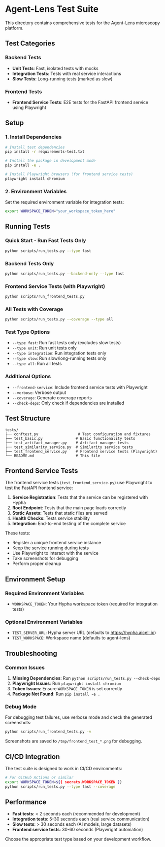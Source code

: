 # Agent-Lens Test Suite

This directory contains comprehensive tests for the Agent-Lens microscopy platform.

## Test Categories

### Backend Tests
- **Unit Tests**: Fast, isolated tests with mocks
- **Integration Tests**: Tests with real service interactions
- **Slow Tests**: Long-running tests (marked as slow)

### Frontend Tests
- **Frontend Service Tests**: E2E tests for the FastAPI frontend service using Playwright

## Setup

### 1. Install Dependencies

```bash
# Install test dependencies
pip install -r requirements-test.txt

# Install the package in development mode
pip install -e .

# Install Playwright browsers (for frontend service tests)
playwright install chromium
```

### 2. Environment Variables

Set the required environment variable for integration tests:

```bash
export WORKSPACE_TOKEN="your_workspace_token_here"
```

## Running Tests

### Quick Start - Run Fast Tests Only
```bash
python scripts/run_tests.py --type fast
```

### Backend Tests Only
```bash
python scripts/run_tests.py --backend-only --type fast
```

### Frontend Service Tests (with Playwright)
```bash
python scripts/run_frontend_tests.py
```

### All Tests with Coverage
```bash
python scripts/run_tests.py --coverage --type all
```

### Test Type Options

- `--type fast`: Run fast tests only (excludes slow tests)
- `--type unit`: Run unit tests only
- `--type integration`: Run integration tests only
- `--type slow`: Run slow/long-running tests only
- `--type all`: Run all tests

### Additional Options

- `--frontend-service`: Include frontend service tests with Playwright
- `--verbose`: Verbose output
- `--coverage`: Generate coverage reports
- `--check-deps`: Only check if dependencies are installed

## Test Structure

```
tests/
├── conftest.py                  # Test configuration and fixtures
├── test_basic.py               # Basic functionality tests
├── test_artifact_manager.py    # Artifact manager tests
├── test_similarity_service.py  # Similarity service tests
├── test_frontend_service.py    # Frontend service tests (Playwright)
└── README.md                   # This file
```

## Frontend Service Tests

The frontend service tests (`test_frontend_service.py`) use Playwright to test the FastAPI frontend service:

1. **Service Registration**: Tests that the service can be registered with Hypha
2. **Root Endpoint**: Tests that the main page loads correctly
3. **Static Assets**: Tests that static files are served
4. **Health Checks**: Tests service stability
5. **Integration**: End-to-end testing of the complete service

These tests:
- Register a unique frontend service instance
- Keep the service running during tests
- Use Playwright to interact with the service
- Take screenshots for debugging
- Perform proper cleanup

## Environment Setup

### Required Environment Variables

- `WORKSPACE_TOKEN`: Your Hypha workspace token (required for integration tests)

### Optional Environment Variables

- `TEST_SERVER_URL`: Hypha server URL (defaults to https://hypha.aicell.io)
- `TEST_WORKSPACE`: Workspace name (defaults to agent-lens)

## Troubleshooting

### Common Issues

1. **Missing Dependencies**: Run `python scripts/run_tests.py --check-deps`
2. **Playwright Issues**: Run `playwright install chromium`
3. **Token Issues**: Ensure `WORKSPACE_TOKEN` is set correctly
4. **Package Not Found**: Run `pip install -e .`

### Debug Mode

For debugging test failures, use verbose mode and check the generated screenshots:

```bash
python scripts/run_frontend_tests.py -v
```

Screenshots are saved to `/tmp/frontend_test_*.png` for debugging.

## CI/CD Integration

The test suite is designed to work in CI/CD environments:

```bash
# For GitHub Actions or similar
export WORKSPACE_TOKEN=${{ secrets.WORKSPACE_TOKEN }}
python scripts/run_tests.py --type fast --coverage
```

## Performance

- **Fast tests**: < 2 seconds each (recommended for development)
- **Integration tests**: 5-30 seconds each (real service communication)
- **Slow tests**: > 30 seconds each (AI models, large datasets)
- **Frontend service tests**: 30-60 seconds (Playwright automation)

Choose the appropriate test type based on your development workflow. 